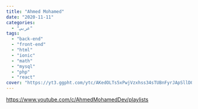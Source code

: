 ```yaml
---
title: "Ahmed Mohamed"
date: "2020-11-11"
categories:
  - "عربي"
tags:
  - "back-end"
  - "front-end"
  - "html"
  - "ionic"
  - "math"
  - "mysql"
  - "php"
  - "react"
cover: "https://yt3.ggpht.com/ytc/AKedOLTs5xPwjVzxhss34sTUBnFyrJApSllD0pa3oQaOhw=s88-c-k-c0x00ffffff-no-rj"
---
```


https://www.youtube.com/c/AhmedMohamedDev/playlists
